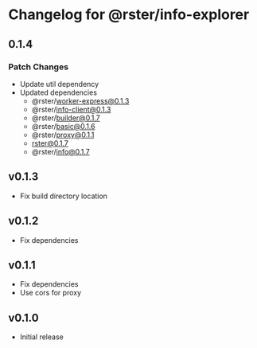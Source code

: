 # Changelog for @rster/info-explorer

## 0.1.4

### Patch Changes

- Update util dependency
- Updated dependencies
  - @rster/worker-express@0.1.3
  - @rster/info-client@0.1.3
  - @rster/builder@0.1.7
  - @rster/basic@0.1.6
  - @rster/proxy@0.1.1
  - rster@0.1.7
  - @rster/info@0.1.7

## v0.1.3

- Fix build directory location

## v0.1.2

- Fix dependencies

## v0.1.1

- Fix dependencies
- Use cors for proxy

## v0.1.0

- Initial release
